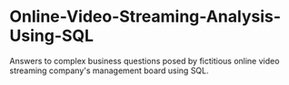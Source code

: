 # Online-Video-Streaming-Analysis-Using-SQL
Answers to complex business questions posed by fictitious online video streaming company's management board using SQL.
